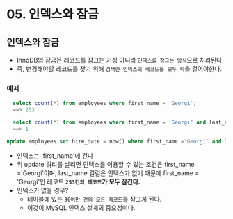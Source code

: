 # 05. 인덱스와 잠금

## 인덱스와 잠금

- InnoDB의 잠금은 레코드를 잠그는 거싱 아니라 `인덱스를 잠그는 방식`으로 처리된다
- 즉, 변경해야할 레코드를 찾기 위해 `검색한 인덱스의 레코드를 모두 락`을 걸어야한다.


### 예제
```sql
  select count(*) from employees where first_name = 'Georgi';
  ==> 253

```

```sql
  select count(*) from employees where first_name = 'Georgi' and last_name = 'Klassen';
  ==> 1

```

```sql
update employees set hire_date = now() where first_name ='Georgi' and last_name = 'Klassen'
```

- 인덱스는 'first_name'에 건다
- 위 update 쿼리를 날리면 인덱스를 이용할 수 있는 조건은 first_name ='Georgi'이며, last_name  컬럼은 인덱스가 없기 때문에 first_name = 'Georgi'인 레코드 **`253건의 레코드`가 모두 잠긴다.**
- 인덱스가 없을 경우?
    - 테이블에 있는 `30여만 건의 모든 레코드`를 잠그게 된다.
    - 이것이 MySQL 인덱스 설계의 중요성이다.
